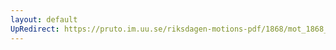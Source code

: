 ```yaml
---
layout: default
UpRedirect: https://pruto.im.uu.se/riksdagen-motions-pdf/1868/mot_1868__ak__180/mot_1868__ak__180-001.pdf
---
```

